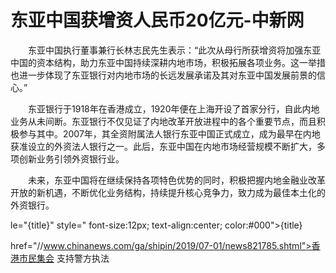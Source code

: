 # 东亚中国获增资人民币20亿元-中新网

　　东亚中国执行董事兼行长林志民先生表示：“此次从母行所获增资将加强东亚中国的资本结构，助力东亚中国持续深耕内地市场，积极拓展各项业务。这一举措也进一步体现了东亚银行对内地市场的长远发展承诺及其对东亚中国发展前景的信心。”

　　东亚银行于1918年在香港成立，1920年便在上海开设了首家分行，自此内地业务从未间断。东亚银行不仅见证了内地改革开放进程中的各个重要节点，而且积极参与其中。2007年，其全资附属法人银行东亚中国正式成立，成为最早在内地获准设立的外资法人银行之一。此后，东亚中国在内地市场经营规模不断扩大，多项创新业务引领外资银行业。

　　未来，东亚中国将在继续保持各项特色优势的同时，积极把握内地金融业改革开放的新机遇，不断优化业务结构，持续提升核心竞争力，致力成为最佳本土化的外资银行。

le="{title}" style=" font-size:12px; text-align:center; color:#000">{title}

href="//www.chinanews.com/ga/shipin/2019/07-01/news821785.shtml">香港市民集会 支持警方执法
